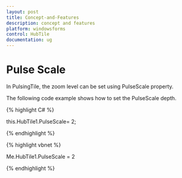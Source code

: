 ```yaml
---
layout: post
title: Concept-and-Features
description: concept and features
platform: windowsforms
control: HubTile
documentation: ug
---
```


# Pulse Scale

In PulsingTile, the zoom level can be set using PulseScale property.

The following code example shows how to set the PulseScale depth.


{% highlight C# %}  

this.HubTile1.PulseScale= 2;

{% endhighlight %}



{% highlight vbnet %} 

Me.HubTile1.PulseScale = 2

{% endhighlight %}